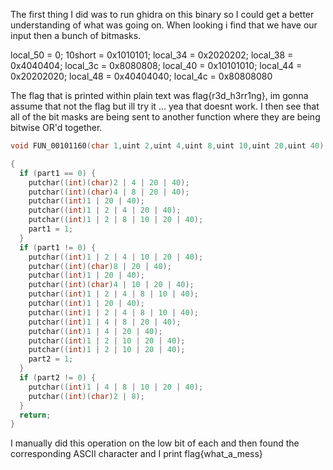 The first thing I did was to run ghidra on this binary so I could get a better understanding of what was going on. 
When looking i find that we have our input then a bunch of bitmasks.

   local_50 = 0;
  10short = 0x1010101;
  local_34 = 0x2020202;
  local_38 = 0x4040404;
  local_3c = 0x8080808;
  local_40 = 0x10101010;
  local_44 = 0x20202020;
  local_48 = 0x40404040;
  local_4c = 0x80808080

The flag that is printed within plain text was flag{r3d_h3rr1ng}, im gonna assume that not the flag but ill try it ... yea that doesnt work. I then see that all of the bit masks are being sent to another function where they are being bitwise OR'd together. 
```C
void FUN_00101160(char 1,uint 2,uint 4,uint 8,uint 10,uint 20,uint 40)

{
  if (part1 == 0) {
    putchar((int)(char)2 | 4 | 20 | 40);
    putchar((int)(char)4 | 8 | 20 | 40);
    putchar((int)1 | 20 | 40);
    putchar((int)1 | 2 | 4 | 20 | 40);
    putchar((int)1 | 2 | 8 | 10 | 20 | 40);
    part1 = 1;
  }
  if (part1 != 0) {
    putchar((int)1 | 2 | 4 | 10 | 20 | 40);
    putchar((int)(char)8 | 20 | 40);
    putchar((int)1 | 20 | 40);
    putchar((int)(char)4 | 10 | 20 | 40);
    putchar((int)1 | 2 | 4 | 8 | 10 | 40);
    putchar((int)1 | 20 | 40);
    putchar((int)1 | 2 | 4 | 8 | 10 | 40);
    putchar((int)1 | 4 | 8 | 20 | 40);
    putchar((int)1 | 4 | 20 | 40);
    putchar((int)1 | 2 | 10 | 20 | 40);
    putchar((int)1 | 2 | 10 | 20 | 40);
    part2 = 1;
  }
  if (part2 != 0) {
    putchar((int)1 | 4 | 8 | 10 | 20 | 40);
    putchar((int)(char)2 | 8);
  }
  return;
}
```
I manually did this operation on the low bit of each and then found the corresponding ASCII character and I print flag{what_a_mess}
<!--stackedit_data:
eyJoaXN0b3J5IjpbLTEyODU2Mzk3Ml19
-->